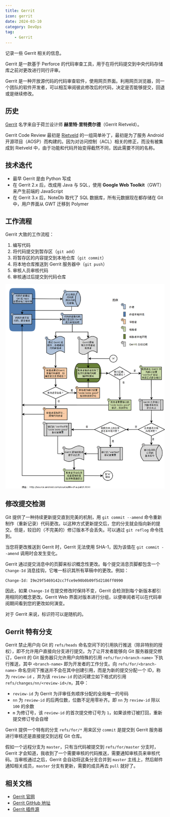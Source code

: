 ```yaml
---
title: Gerrit
icon: gerrit
date: 2024-03-10
category: DevOps
tag:
    - Gerrit
---
```


记录一些 Gerrit 相关的信息。

<!-- more -->

Gerrit 是一款基于 Perforce 的代码审查工具，用于在将代码提交到中央代码存储库之前对更改进行同行评审。

Gerrit 是一种开放源代码的代码审查软件，使用网页界面。利用网页浏览器，同一个团队的软件开发者，可以相互审阅彼此修改后的代码，决定是否能够提交，回退或是继续修改。

## 历史

[Gerrit](https://www.gerritcodereview.com/) 名字来自于荷兰设计师 **赫里特·里特费尔德**（Gerrit Rietveld）。

Gerrit Code Review 最初是 [Rietveld](https://github.com/rietveld-codereview/rietveld) 的一组简单补丁，最初是为了服务 Android 开源项目（AOSP）而构建的。因为对访问控制（ACL）相关的修正，而没有被集成到 Rietveld 中，由于功能和代码开始变得截然不同，因此需要不同的名称。

## 技术迭代

- 最早 Gerrit 是由 Python 写成
- 在 Gerrit 2.x 后，改成用 Java 与 SQL，使用 **Google Web Toolkit**（GWT）来产生前端的 JavaScript
- 在 Gerrit 3.x 后，NoteDb 取代了 SQL 数据库，所有元数据现在都存储在 Git 中，用户界面从 GWT 迁移到 Polymer

## 工作流程

Gerrit 大致的工作流程：

1. 编写代码
2. 将代码提交到暂存区（`git add`）
3. 将暂存区的内容提交到本地仓库（`git commit`）
4. 将本地仓库推送到 Gerrit 服务器中（`git push`）
5. 审核人员审核代码
6. 审核通过后提交到代码仓库

![Gerrit 工作流程](./assets/gerrit-workflow.png)

## 修改提交检测

Git 提供了一种持续更新提交直到完美的机制，用 `git commit --amend` 命令重新制作（重新记录）代码更改。以这种方式更新提交后，您的分支就会指向新的提交。但是，较旧的（不完美的）修订版本不会丢失。可以通过 `git reflog` 命令找到。

当您将更改推送到 Gerrit 时，Gerrit 无法使用 SHA-1，因为该值在 `git commit --amend` 调用时会发生变化。

Gerrit 通过提交消息中的页脚来标识概念性更改。每个提交消息页脚都包含一个 `Change-Id` 消息挂钩，它唯一标识其所有草稿中的更改。例如：

```bash
Change-Id: I9e29f5469142cc7fce9e90b0b09f5d2186ff0990
```

因此，如果 `Change-Id` 在提交修改时保持不变，Gerrit 会检测到每个新版本都引用相同的概念更改。Gerrit Web 界面对版本进行分组，以便审阅者可以在代码审阅期间看到您的更改如何演变。

对于 Gerrit 来说，标识符可以是随机的。

## Gerrit 特有分支

Gerrit 禁止用户向 Git 的 `refs/heads` 命名空间下的引用执行推送（除非特别的授权），即不允许用户直接向分支进行提交。为了让开发者能够向 Git 服务器提交修订，Gerrit 的 Git 服务器只允许用户向特殊的引用 `refs/for/<branch-name>` 下执行推送，其中 `<branch-name>` 即为开发者的工作分支。向 `refs/for/<branch-name>` 命名空间下推送并不会在其中创建引用，而是为新的提交分配一个 ID，称为 `review-id` ，并为该 `review-id` 的访问建立如下格式的引用 `refs/changes/nn/<review-id>/m`，其中：

- `review-id` 为 Gerrit 为评审任务顺序分配的全局唯一的号码
- `nn` 为 `review-id` 的后两位数，位数不足用零补齐。即 `nn` 为 `review-id` 除以 `100` 的余数
- `m` 为修订号，该 `review-id` 的首次提交修订号为 `1`，如果该修订被打回，重新提交修订号会自增

Gerrit 提供一个特有的分支 `refs/for/*` 用来区分 `commit` 是提交到 Gerrit 服务器进行审核还是直接提交到远程 Git 仓库。

假如一个远程分支为 `master`，只有当代码被提交到 `refs/for/master` 分支时，Gerrit 才会知道，我收到了一个需要审核的代码推送，需要通知审核员来审核代码。当审核通过之后，Gerrit 会自动将这条分支合并到 `master` 主线上，然后邮件通知相关成员，`master` 分支有更新，需要的成员再去 `pull` 就好了。

## 相关文档

- [Gerrit 官网](https://www.gerritcodereview.com/)
- [Gerrit GitHub 地址](https://github.com/GerritCodeReview/gerrit)
- [Gerrit 插件源](https://gerrit-ci.gerritforge.com)
